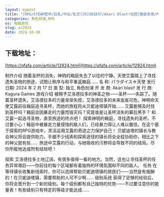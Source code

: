 ```yaml
---
layout: mypost
title: "[RPG/STEAM官中/巨乳/中出/乳交][RJ301837/Akari Blast!社团]堕欲天使/Paradise Angel/性欲☆天使/パラダイス☆天使[Ver1.1][PC/1.16G]"
categories: 角色扮演,RPG
os: 电脑游戏
slug: a12924
date: 2024-10-30
---
```


## 下载地址：

[https://qfafa.com/article/12924.html](https://qfafa.com/article/12924.html)

制作介绍
随着圣杯的消失，神明的箱庭失去了以往的宁静。天使艾露踏上了寻找遗失圣物的旅途，试图让秩序与和平重返箱庭……
名 称: パラダイス☆天使
发行日期: 2024 年 2 月 17 日
类 型: 独立, 角色扮演
开 发 商: Akari blast!
发 行 商: Kagura Games
游戏介绍
被赐予艾洛德拉多的神圣之物——圣杯——失踪了。随着圣杯遗失，艾洛德拉多的力量渐渐失控，艾洛德拉多的未来岌岌可危。神明命天使艾露前往箱庭追寻圣杯，而她的旅程将从贝妮迪塔镇开始……
艾露能够及时找到圣杯吗？箱庭会因暴走的力量而毁灭吗？究竟谁是让圣杯消失的幕后黑手？
和艾露一起追寻圣物，直至旅途的终点吧！
探索神明的箱庭，寻找遗失的圣杯。不过要小心！箱庭中被暴走力量侵蚀的敌人们，已经暴力得让人难以置信。在这个基于探索的RPG游戏中，灵活运用艾露的奇迹之力保护自己！
贝妮迪塔的镇长与教会神父将会提供助力。手握不少线索和探索途径的镇长将会全程协助你，相比之下的神父就有些……
旅途中艾露的行动，与她吸收的污秽将会导致不同的结局。尽你所能地达成所有结局吧！

探索
艾洛德拉多土地辽阔，有很多值得一看的地方。当然，这也让寻找圣杯的任务异常艰巨——你前往的每个区域都有着独特的环境氛围和不同的敌人。
任务
在等待镇长收集新线索时，你可以选择帮助贝妮迪塔镇的居民们——当然是有报酬的！在贝妮迪塔镇，需要帮助的人可不少啊……
级别系统
获得了足够的经验后，你将会晋升到一个新的级别。每个级别都有自己独特的优势——不过要注意你的能量表！有些级别只有特定的等级才能达成……
